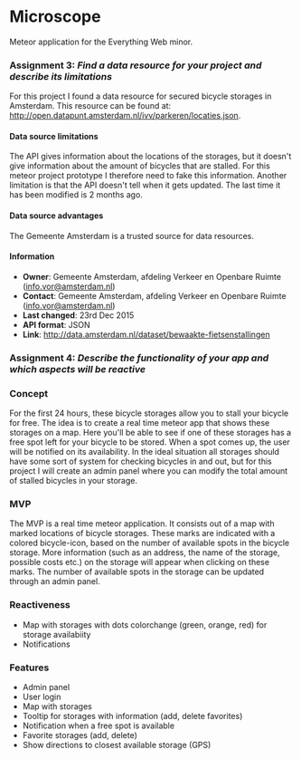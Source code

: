 # Microscope
Meteor application for the Everything Web minor.

### Assignment 3: *Find a data resource for your project and describe its limitations*

For this project I found a data resource for secured bicycle storages in Amsterdam. This resource can be found at:
http://open.datapunt.amsterdam.nl/ivv/parkeren/locaties.json.

#### Data source limitations
The API gives information about the locations of the storages, but it doesn't give information about the amount of bicycles that are stalled. For this meteor project prototype I therefore need to fake this information. Another limitation is that the API doesn't tell when it gets updated. The last time it has been modified is 2 months ago.

#### Data source advantages
The Gemeente Amsterdam is a trusted source for data resources.

#### Information

- **Owner**: Gemeente Amsterdam, afdeling Verkeer en Openbare Ruimte (info.vor@amsterdam.nl)
- **Contact**: Gemeente Amsterdam, afdeling Verkeer en Openbare Ruimte (info.vor@amsterdam.nl)
- **Last changed**: 23rd Dec 2015
- **API format**: JSON
- **Link**: http://data.amsterdam.nl/dataset/bewaakte-fietsenstallingen

### Assignment 4: *Describe the functionality of your app and which aspects will be reactive*

### Concept
For the first 24 hours, these bicycle storages allow you to stall your bicycle for free. The idea is to create a real time meteor app that shows these storages on a map. Here you'll be able to see if one of these storages has a free spot left for your bicycle to be stored. When a spot comes up, the user will be notified on its availability. In the ideal situation all storages should have some sort of system for checking bicycles in and out, but for this project I will create an admin panel where you can modify the total amount of stalled bicycles in your storage.

### MVP
The MVP is a real time meteor application. It consists out of a map with marked locations of bicycle storages. These marks are indicated with a colored bicycle-icon, based on the number of available spots in the bicycle storage. More information (such as an address, the name of the storage, possible costs etc.) on the storage will appear when clicking on these marks. The number of available spots in the  storage can be updated through an admin panel.

### Reactiveness
- Map with storages with dots colorchange (green, orange, red) for storage availabiity
- Notifications

### Features
- Admin panel
- User login
- Map with storages
- Tooltip for storages with information (add, delete favorites)
- Notification when a free spot is available
- Favorite storages (add, delete)
- Show directions to closest available storage (GPS)
